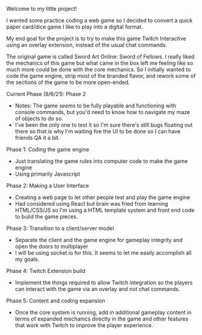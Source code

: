 Welcome to my little project!

I wanted some practice coding a web game so I decided to convert a quick paper card/dice game I like to play into a digital format.

My end goal for the project is to try to make this game Twitch Interactive using an overlay extension, instead of the usual chat commands.

The original game is called Sword Art Online: Sword of Fellows.
I really liked the mechanics of this game but what came in the box left me feeling like so much more could be done with the core mechanics.
So I initially wanted to code the game engine, strip most of the branded flavor, and rework some of the sections of the game to be more open-ended.

Current Phase (8/6/21): Phase 2
  - Notes: The game *seems* to be fully playable and functioning with console commands, but you'd need to know how to navigate my maze of objects to do so.
  - I've been the only one to test it so I'm sure there's still bugs floating out there so that is why I'm waiting foe the UI to be done so I can have friends QA it a bit.

Phase 1: Coding the game engine
  - Just translating the game rules into computer code to make the game engine
  - Using primarily Javascript
  
Phase 2: Making a User Interface
  - Creating a web page to let other people test and play the game engine
  - Had considered using React but brain was fried from learning HTML/CSS/JS so I'm using a HTML template system and front end code to build the game pieces.
  
Phase 3: Transition to a client/server model
  - Separate the client and the game engine for gameplay integrity and open the doors to multiplayer
  - I will be using socket.io for this. It seems to let me easily accomplish all my goals.
  
Phase 4: Twitch Extension build
  - Implement the things required to allow Twitch integration so the players can interact with the game via an overlay and not chat commands.
  
Phase 5: Content and coding expansion
  - Once the core system is running, add in additional gameplay content in terms of expanded mechanics directly in the game and other features that work with Twitch to improve the player experience.
  
